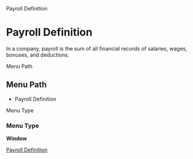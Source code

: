 
Payroll Definition
# Payroll Definition


In a company, payroll is the sum of all financial records of salaries, wages, bonuses, and deductions.

Menu Path
## Menu Path



- Payroll Definition

Menu Type
### Menu Type

**Window**


[Payroll Definition](functional-guide/window/window-payroll-definition.md)